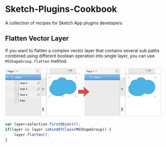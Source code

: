 Sketch-Plugins-Cookbook
=======================

A collection of recipes for Sketch App plugins developers

## Flatten Vector Layer

If you want to flatten a complex vector layer that contains several sub paths combined using different boolean operation into single layer, you can use `MSShapeGroup.flatten` method.

![Flatten Vector Shape](./docs/flatten_vector_shape.png)

```JavaScript
var layer=selection.firstObject();
if(layer && layer.isKindOfClass(MSShapeGroup)) {
    layer.flatten();
}
```
